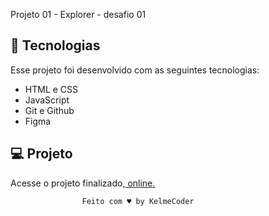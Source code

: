 Projeto 01 - Explorer - desafio 01 <br>


## 🚀 Tecnologias

Esse projeto foi desenvolvido com as seguintes tecnologias:

- HTML e CSS
- JavaScript
- Git e Github
- Figma

## 💻 Projeto


Acesse o projeto finalizado,<a href="https://Projeto-01-desafio01-RocketSeat" target="blank"> online.</a>

                    Feito com ♥ by KelmeCoder

